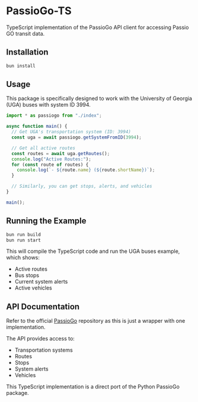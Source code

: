 # PassioGo-TS

TypeScript implementation of the PassioGo API client for accessing Passio GO transit data.

## Installation

```bash
bun install
```

## Usage

This package is specifically designed to work with the University of Georgia (UGA) buses with system ID 3994.

```typescript
import * as passiogo from "./index";

async function main() {
  // Get UGA's transportation system (ID: 3994)
  const uga = await passiogo.getSystemFromID(3994);

  // Get all active routes
  const routes = await uga.getRoutes();
  console.log("Active Routes:");
  for (const route of routes) {
    console.log(`- ${route.name} (${route.shortName})`);
  }

  // Similarly, you can get stops, alerts, and vehicles
}

main();
```

## Running the Example

```bash
bun run build
bun run start
```

This will compile the TypeScript code and run the UGA buses example, which shows:

- Active routes
- Bus stops
- Current system alerts
- Active vehicles

## API Documentation

Refer to the official [PassioGo](https://github.com/athuler/PassioGo) repository as this is just a wrapper with one implementation.

The API provides access to:

- Transportation systems
- Routes
- Stops
- System alerts
- Vehicles

This TypeScript implementation is a direct port of the Python PassioGo package.
